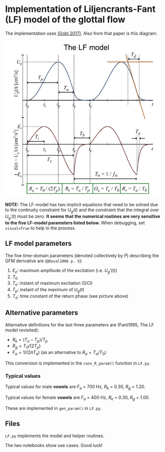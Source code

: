 # Implementation of Liljencrants-Fant (LF) model of the glottal flow

The implementation uses [(Gobl 2017)](<https://pdfs.semanticscholar.org/1418/a18b9c353de44b0c087419d08abae4d0e733.pdf>). Also from that paper is this diagram:

![LF-model](LF-model.png)

**NOTE:** The LF-model has two implicit equations that need to be solved due to the continuity constraint for $U_g(t)$ and the constraint that the integral over $U_g'(t)$ must be zero. **It seems that the numerical routines are very sensitive to the five LF-model parameters listed below.** When debugging, set `visual=True` to help in the process.

## LF model parameters

The five time-domain parameters (denoted collectively by $P$) describing the GFM derivative are (`@Doval2006 p. 5`):

  1. $E_e$: maximum amplitude of the excitation (i.e. $U_g'(t)$)
  2. $T_0$
  3. $T_e$: instant of maximum excitation (GCI)
  4. $T_p$: instant of the maximum of $U_g(t)$
  5. $T_a$: time constant of the return phase (see picture above)
 
## Alternative parameters
 
Alternative definitions for the last three parameters are (Fant1995, The LF model revisited):

  - $R_k = (T_e-T_p)/T_p$
  - $R_g = T_0/(2T_p)$
  - $F_a=1/(2πT_a)$ (as an alternative to $R_a=T_a/T_0$)
  
This conversion is implemented in the `conv_R_param()` function in `LF.py`.
  
### Typical values

Typical values for male **vowels** are $F_a$ = 700 Hz, $R_k$ = 0.30, $R_g$ = 1.20.

Typical values for female **vowels** are $F_a$ = 400 Hz, $R_k$ = 0.30, $R_g$ = 1.00.

These are implemented in `gen_param()` in `LF.py`.

## Files

`LF.py` implements the model and helper routines.

The two notebooks show use cases. Good luck!
